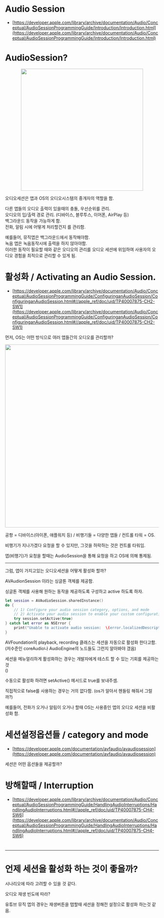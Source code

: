 # Audio Session

- [https://developer.apple.com/library/archive/documentation/Audio/Conceptual/AudioSessionProgrammingGuide/Introduction/Introduction.html](https://developer.apple.com/library/archive/documentation/Audio/Conceptual/AudioSessionProgrammingGuide/Introduction/Introduction.html)




# AudioSession? 

<p align="center">
  <img width="400" src="https://github.com/user-attachments/assets/5e38ae66-5477-4621-8026-0da780b5ceba">
</p>


오디오세션은 앱과 OS의 오디오시스템의 중개자의 역할을 함. 



다른 앱들의 오디오 출력이 있을때의 충돌, 우선순위를 관리.  
오디오의 입/출력 경로 관리. (디바이스, 블루투스, 이어폰, AirPlay 등)  
백그라운드 동작을 가능하게 함.  
전화, 알림 시에 어떻게 처리할건지 를 관리함.  




예를들어, 뮤직앱은 백그라운드에서 동작해야함.  
녹음 앱은 녹음동작시에 출력을 하지 않아야함.  
이러한 동작이 필요할 때와 같은 오디오의 관리를 오디오 세션에 위임하여 사용자의 오디오 경험을 최적으로 관리할 수 있게 됨.  



# 활성화 / Activating an Audio Session.
- [https://developer.apple.com/library/archive/documentation/Audio/Conceptual/AudioSessionProgrammingGuide/ConfiguringanAudioSession/ConfiguringanAudioSession.html#//apple_ref/doc/uid/TP40007875-CH2-SW1](https://developer.apple.com/library/archive/documentation/Audio/Conceptual/AudioSessionProgrammingGuide/ConfiguringanAudioSession/ConfiguringanAudioSession.html#//apple_ref/doc/uid/TP40007875-CH2-SW1)


먼저, OS는 어떤 방식으로 여러 앱들간의 오디오를 관리할까?


<p align="center">
  <img width="600" src="https://github.com/user-attachments/assets/1a5b38cf-91da-47b3-b2c0-de52c124c968">
</p>

공항 = 디바이스(아이폰, 애플워치 등) / 비행기들 = 다양한 앱들 / 컨트롤 타워 = OS.  

비행기가 지나가겠다 요청을 할 수 있지만, 그것을 허락하는 것은 컨트롤 타워임.  

앱(비행기)가 요청을 할때는 AudioSession을 통해 요청을 하고 OS에 의해 통제됨.  

---

그럼, 앱이 가지고있는 오디오세션을 어떻게 활성화 할까?  


AVAudionSession 이라는 싱글톤 객체를 제공함.

싱글톤 객체를 사용해 원하는 동작을 제공하도록 구성하고 active 하도록 하자.  

```swift
let session = AVAudioSession.sharedInstance()
do {
    // 1) Configure your audio session category, options, and mode
    // 2) Activate your audio session to enable your custom configuration
    try session.setActive(true)
} catch let error as NSError {
    print("Unable to activate audio session:  \(error.localizedDescription)")
}
```


AVFoundation의 playback, recording 클래스는 세션을 자동으로 활성화 한다고함.  
(저수준인 coreAudio나 AudioEngine의 노드들도 그런지 알아봐야 갰음)  

세션을 메뉴얼리하게 활성화하는 경우는 개발자에게 테스트 할 수 있는 기회를 제공하는 것  
()

수동으로 활성화 하려면 setActive() 메서드로 true를 보내주셈.  

직접적으로 false를 사용하는 경우는 거의 없다함. (os가 알아서 헨들링 해줘서 그럴까?)  

예를들어, 전화가 오거나 알림이 오거나 할때 OS는 사용중인 앱의 오디오 세션을 비활성화 함.  






# 세션설정옵션들 / category and mode
- [https://developer.apple.com/documentation/avfaudio/avaudiosession](https://developer.apple.com/documentation/avfaudio/avaudiosession)

세션은 어떤 옵션들을 제공할까?  








# 방해할때 / Interruption

- [https://developer.apple.com/library/archive/documentation/Audio/Conceptual/AudioSessionProgrammingGuide/HandlingAudioInterruptions/HandlingAudioInterruptions.html#//apple_ref/doc/uid/TP40007875-CH4-SW6](https://developer.apple.com/library/archive/documentation/Audio/Conceptual/AudioSessionProgrammingGuide/HandlingAudioInterruptions/HandlingAudioInterruptions.html#//apple_ref/doc/uid/TP40007875-CH4-SW6)



# 







---


# 언제 세션을 활성화 하는 것이 좋을까?

시나리오에 따라 고려할 수 있을 것 같다. 

오디오 재생 빈도에 따라? 

유튜브 뮤직 앱의 경우는 재생버튼을 탭할때 세션을 정해전 설정으로 활성화 하는것 같음. 






